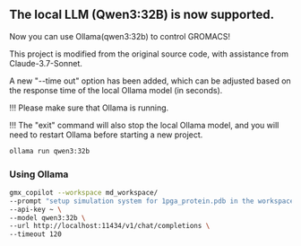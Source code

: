 
## The local LLM (Qwen3:32B) is now supported.

Now you can use Ollama(qwen3:32b) to control GROMACS!

This project is modified from the original source code, with assistance from Claude-3.7-Sonnet. 

A new "--time out" option has been added, which can be adjusted based on the response time of the local Ollama model (in seconds).

!!! Please make sure that Ollama is running. 

!!! The "exit" command will also stop the local Ollama model, and you will need to restart Ollama before starting a new project.

```bash
ollama run qwen3:32b
```

### Using Ollama
```bash
gmx_copilot --workspace md_workspace/
--prompt "setup simulation system for 1pga_protein.pdb in the workspace" \
--api-key ~ \
--model qwen3:32b \
--url http://localhost:11434/v1/chat/completions \
--timeout 120
```

